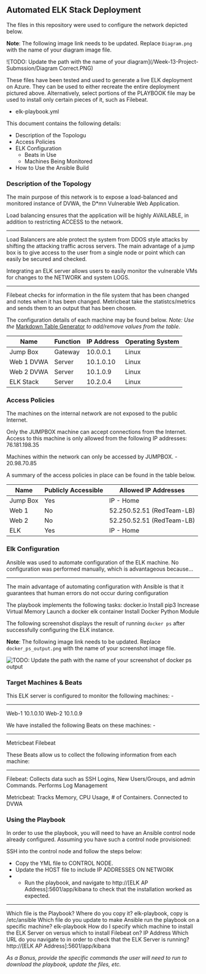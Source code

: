 Automated ELK Stack Deployment
------------------------------

The files in this repository were used to configure the network depicted below.

**Note**: The following image link needs to be updated. Replace `Diagram.png` with the name of your diagram image file.

![TODO: Update the path with the name of your diagram](/Week-13-Project-Submssion/Diagram Correct.PNG)

These files have been tested and used to generate a live ELK deployment on Azure. They can be used to either recreate the entire deployment pictured above. Alternatively, select portions of the PLAYBOOK file may be used to install only certain pieces of it, such as Filebeat.

-   elk-playbook.yml

This document contains the following details: 
- Description of the Topologu
- Access Policies 
- ELK Configuration 
  - Beats in Use 
  - Machines Being Monitored  
- How to Use the Ansible Build

### Description of the Topology

The main purpose of this network is to expose a load-balanced and monitored instance of DVWA, the D\*mn Vulnerable Web Application.

Load balancing ensures that the application will be highly AVAILABLE, in addition to restricting ACCESS to the network. 

------
Load Balancers are able protect the system from DDOS style attacks by shifting the attacking traffic across servers. The main advantage of a jump box is to give access to the user from a single node or point which can easily be secured and checked. 

Integrating an ELK server allows users to easily monitor the vulnerable VMs for changes to the NETWORK and system LOGS. 

------
Filebeat checks for information in the file system that has been changed and notes when it has been changed. Metricbeat take the statistcs/metrics and sends them to an output that has been chosen. 

The configuration details of each machine may be found below. *Note: Use the* [Markdown Table Generator](http://www.tablesgenerator.com/markdown_tables) *to add/remove values from the table*.

| Name        | Function | IP Address | Operating System |
|-------------|----------|------------|------------------|
| Jump Box    | Gateway  | 10.0.0.1   | Linux            |
| Web 1 DVWA  | Server   | 10.1.0.10  | Linux            |
| Web 2 DVWA  | Server   | 10.1.0.9   | Linux            |
| ELK Stack   | Server   | 10.2.0.4   | Linux            |

### Access Policies

The machines on the internal network are not exposed to the public Internet.

Only the JUMPBOX machine can accept connections from the Internet. Access to this machine is only allowed from the following IP addresses: 76.181.198.35

Machines within the network can only be accessed by JUMPBOX. - 20.98.70.85

A summary of the access policies in place can be found in the table below.

| Name     | Publicly Accessible | Allowed IP Addresses      |
|----------|---------------------|---------------------------|
| Jump Box | Yes                 | IP - Home                 |
| Web 1    | No                  | 52.250.52.51 (RedTeam-LB) |
| Web 2    | No                  | 52.250.52.51 (RedTeam-LB) |
| ELK      | Yes                 | IP - Home                 |

### Elk Configuration

Ansible was used to automate configuration of the ELK machine. No configuration was performed manually, which is advantageous because...

------

The main advantage of automating configuration with Ansible is that it guarantees that human errors do not occur during configuration

The playbook implements the following tasks: 
docker.io
Install pip3
Increase Virtual Memory
Launch a docker elk container
Install Docker Python Module

The following screenshot displays the result of running `docker ps` after successfully configuring the ELK instance.

**Note**: The following image link needs to be updated. Replace `docker_ps_output.png` with the name of your screenshot image file.

![TODO: Update the path with the name of your screenshot of docker ps output](Images/docker_ps_output.png)

### Target Machines & Beats

This ELK server is configured to monitor the following machines: - 

------
Web-1 10.1.0.10
Web-2 10.1.0.9

We have installed the following Beats on these machines: - 

------
Metricbeat
Filebeat

These Beats allow us to collect the following information from each machine:

------
Filebeat: Collects data such as SSH Logins, New Users/Groups, and admin Commands. Performs Log Management

 Metricbeat: Tracks Memory, CPU Usage, # of Containers. Connected to DVWA

### Using the Playbook

In order to use the playbook, you will need to have an Ansible control node already configured. Assuming you have such a control node provisioned:

SSH into the control node and follow the steps below: 
- Copy the YML file to CONTROL NODE.
- Update the HOST file to include IP ADDRESSES ON NETWORK 
- - Run the playbook, and navigate to http://[ELK AP Address]:5601/app/kibana to check that the installation worked as expected.

------
Which file is the Playbook? Where do you copy it? elk-playbook, copy is /etc/ansible
Which file do you update to make Ansible run the playbook on a specific machine? elk-playbook
How do I specify which machine to install the ELK Server on versus which to install Filebeat on? IP Address
Which URL do you navigate to in order to check that the ELK Server is running? http://[ELK AP Address]:5601/app/kibana

*As a Bonus, provide the specific commands the user will need to run to download the playbook, update the files, etc.*
